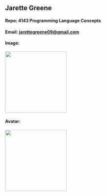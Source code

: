 ## Jarette Greene
#### Repo: 4143 Programming Language Concepts 
#### Email: jarettegreene09@gmail.com
#### Image:
<img src= "https://imgbox.com/6LktQwhh" width ="200">

#### Avatar: 
<img src="https://imgbox.com/XLI14KcQ" width="200">
